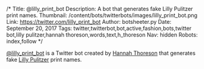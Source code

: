 /*
Title: @lilly_print_bot
Description: A bot that generates fake Lilly Pulitzer print names.
Thumbnail: /content/bots/twitterbots/images/lilly_print_bot.png
Link: https://twitter.com/lilly_print_bot
Author: botsheeter.py
Date: September 20, 2017
Tags: twitter,twitterbot,bot,active,fashion,bots,twitter bot,lilly pulitzer,hannah thoreson,words,text,h_thoreson
Nav: hidden
Robots: index,follow
*/

[@lilly_print_bot](https://twitter.com/lilly_print_bot) is a Twitter bot created by [Hannah Thoreson](https://twitter.com/h_thoreson) that generates fake [Lilly Pulitzer](https://en.wikipedia.org/wiki/Lilly_Pulitzer) print names.
